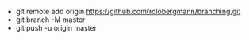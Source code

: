 * git remote add origin https://github.com/rolobergmann/branching.git 
* git branch -M master
* git push -u origin master
